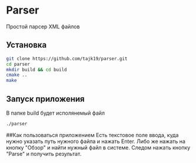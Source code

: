 # Parser

Простой парсер XML файлов

## Установка
```bash
git clone https://github.com/tajk19/parser.git
cd parser
mkdir build && cd build
cmake ..
make
```
## Запуск приложения
В папке build будет исполянемый файл
```bash
./parser
```

##Как пользоваться приложением
Есть текстовое поле ввода, куда нужно указать путь нужного файла и нажать Enter.
Либо же нажать на кнопку "Обзор" и найти нужный файл в системе.
Следом нажать кнопку "Parse" и получить результат.

